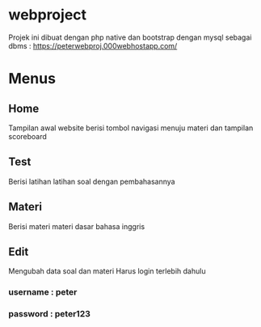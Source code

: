 # webproject
Projek ini dibuat dengan php native dan bootstrap dengan mysql sebagai dbms : https://peterwebproj.000webhostapp.com/

# Menus
## Home
Tampilan awal website berisi tombol navigasi menuju materi dan tampilan scoreboard

## Test
Berisi latihan latihan soal dengan pembahasannya

## Materi
Berisi materi materi dasar bahasa inggris

## Edit
Mengubah data soal dan materi 
Harus login terlebih dahulu
### username : peter
### password : peter123
